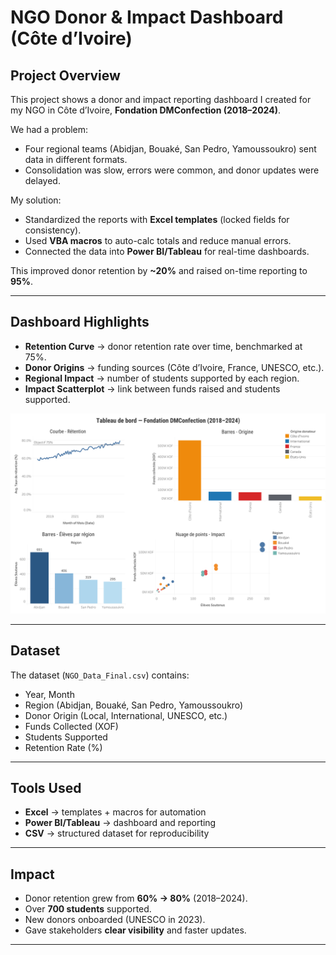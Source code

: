 # NGO Donor & Impact Dashboard (Côte d’Ivoire)

## Project Overview
This project shows a donor and impact reporting dashboard I created for my NGO in Côte d’Ivoire, **Fondation DMConfection (2018–2024)**.  

We had a problem:  
- Four regional teams (Abidjan, Bouaké, San Pedro, Yamoussoukro) sent data in different formats.  
- Consolidation was slow, errors were common, and donor updates were delayed.  

My solution:  
- Standardized the reports with **Excel templates** (locked fields for consistency).  
- Used **VBA macros** to auto-calc totals and reduce manual errors.  
- Connected the data into **Power BI/Tableau** for real-time dashboards.  

This improved donor retention by **~20%** and raised on-time reporting to **95%**.  

---

## Dashboard Highlights
- **Retention Curve** → donor retention rate over time, benchmarked at 75%.  
- **Donor Origins** → funding sources (Côte d’Ivoire, France, UNESCO, etc.).  
- **Regional Impact** → number of students supported by each region.  
- **Impact Scatterplot** → link between funds raised and students supported.  

![Dashboard](DM_Confection_Financial.jpeg)

---

## Dataset
The dataset (`NGO_Data_Final.csv`) contains:  
- Year, Month  
- Region (Abidjan, Bouaké, San Pedro, Yamoussoukro)  
- Donor Origin (Local, International, UNESCO, etc.)  
- Funds Collected (XOF)  
- Students Supported  
- Retention Rate (%)  

---

## Tools Used
- **Excel** → templates + macros for automation  
- **Power BI/Tableau** → dashboard and reporting  
- **CSV** → structured dataset for reproducibility  

---

## Impact
- Donor retention grew from **60% → 80%** (2018–2024).  
- Over **700 students** supported.  
- New donors onboarded (UNESCO in 2023).  
- Gave stakeholders **clear visibility** and faster updates.  

---
